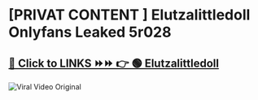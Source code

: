 
 # [PRIVAT CONTENT ] Elutzalittledoll Onlyfans Leaked 5r028

## <h2><a href="https://clipsfans.com/Elutzalittledoll&ref=git">🔗 Click to LINKS ⏩⏩ 👉 🟢 Elutzalittledoll </a></h2>

<a href="https://clipsfans.com/Elutzalittledoll&ref=git" rel="nofollow" data-target="animated-image.originalLink"><img src="https://i.ibb.co.com/xMMVF88/686577567.gif" alt="Viral Video Original" style="max-width: 100%; display: inline-block;" data-target="animated-image.originalImage"></a>

